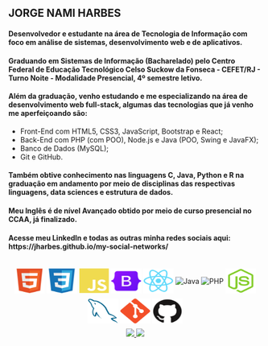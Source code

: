 <h2>JORGE NAMI HARBES</h2>

<!--
**jharbes/jharbes** is a ✨ _special_ ✨ repository because its `README.md` (this file) appears on your GitHub profile.

Here are some ideas to get you started:
-->
<h4>Desenvolvedor e estudante na área de Tecnologia de Informação com foco em análise de sistemas, desenvolvimento web e de aplicativos.</h4>

<h4>Graduando em Sistemas de Informação (Bacharelado) pelo <strong>Centro Federal de Educação Tecnológico Celso Suckow da Fonseca - CEFET/RJ</strong> - Turno Noite - Modalidade Presencial, 4º semestre letivo.</h4>

<h4>Além da graduação, venho estudando e me especializando na área de desenvolvimento web full-stack, algumas das tecnologias que já venho me aperfeiçoando são:</h4>

- Front-End com HTML5, CSS3, JavaScript, Bootstrap e React;
- Back-End com PHP (com POO), Node.js e Java (POO, Swing e JavaFX);
- Banco de Dados (MySQL);
- Git e GitHub.

<h4>Também obtive conhecimento nas linguagens C, Java, Python e R na graduação em andamento por meio de disciplinas das respectivas linguagens, data sciences e estrutura de dados.</h4>

<h4>Meu Inglês é de nível Avançado obtido por meio de curso presencial no CCAA, já finalizado.</h4>

<h4>Acesse meu LinkedIn e todas as outras minha redes sociais aqui: https://jharbes.github.io/my-social-networks/</h4>

<div style="text-align: center;">
  
  <div style="display: inline-block; margin: 0 auto;"><br>
  <img style="margin-bottom: 10px;" align="center" alt="HTML" height="50" width="60" src="https://raw.githubusercontent.com/devicons/devicon/master/icons/html5/html5-original.svg">
  <img style="margin-bottom: 10px;" align="center" alt="CSS" height="50" width="60" src="https://raw.githubusercontent.com/devicons/devicon/master/icons/css3/css3-original.svg">
  <img style="margin-bottom: 10px;" align="center" alt="Js" height="50" width="60" src="https://raw.githubusercontent.com/devicons/devicon/master/icons/javascript/javascript-plain.svg">
  <img style="margin-bottom: 10px;" align="center" alt="Bootstrap" height="50" width="60" src="https://github.com/devicons/devicon/blob/master/icons/bootstrap/bootstrap-original.svg">
  <img style="margin-bottom: 10px;" align="center" alt="React" height="50" width="60" src="https://github.com/devicons/devicon/blob/master/icons/react/react-original.svg">
  <img style="margin-bottom: 10px;" align="center" alt="Java" height="50" width="60" src="https://cdn.jsdelivr.net/gh/devicons/devicon/icons/java/java-original-wordmark.svg">
  <img style="margin-bottom: 10px;" align="center" alt="PHP" height="50" width="60" src="https://cdn.jsdelivr.net/gh/devicons/devicon/icons/php/php-original.svg">
  <img style="margin-bottom: 10px;" align="center" alt="NodeJs" height="50" width="60" src="https://raw.githubusercontent.com/devicons/devicon/master/icons/nodejs/nodejs-original.svg">
  <img style="margin-bottom: 10px;" align="center" alt="MySQL" height="50" width="60" src="https://raw.githubusercontent.com/devicons/devicon/master/icons/mysql/mysql-original.svg">
  <img style="margin-bottom: 10px;" align="center" alt="Git" height="50" width="60" src="https://github.com/devicons/devicon/blob/master/icons/git/git-original.svg">
  <img style="margin-bottom: 10px;" align="center" alt="GitHub" height="50" width="60" src="https://github.com/devicons/devicon/blob/master/icons/github/github-original.svg">
                 
</div>
<br>

<div>
  <a href="https://github.com/jharbes">
  <img height="180em" src="https://github-readme-stats.vercel.app/api?username=jharbes&show_icons=true&theme=tokyonight&include_all_commits=true&count_private=true"/>
  <img height="180em" src="https://github-readme-stats.vercel.app/api/top-langs/?username=jharbes&layout=compact&langs_count=7&theme=tokyonight"/>
    
</div>
